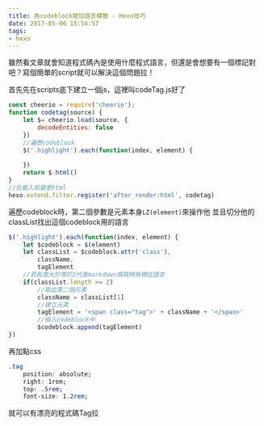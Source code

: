 ```yaml
---
title: 為codeblock增加語言標籤 - Hexo技巧
date: 2017-05-06 15:54:57
tags:
- hexo
---
```

雖然看文章就會知道程式碼內是使用什麼程式語言，但還是會想要有一個標記對吧？寫個簡單的script就可以解決這個問題拉！

<!-- more -->

首先先在scripts底下建立一個js，這裡叫codeTag.js好了

``` javascript
const cheerio = require('cheerio');
function codetag(source) {
	let $= cheerio.load(source, {
		decodeEntities: false
	})
	//遍歷codeblock
	$('.highlight').each(function(index, element) {
	  
	})
	return $.html()
}
//在載入前變更html
hexo.extend.filter.register('after_render:html', codetag)
```

遍歷codeblock時，第二個參數是元素本身`LZ(element)`來操作他
並且切分他的classList找出這個codeblock用的語言
``` javascript
$('.highlight').each(function(index, element) {
	let $codeblock = $(element)
	let classList = $codeblock.attr('class'),
		className,
		tagElement
	//若長度大於等於2代表markdown撰寫時有標註語言
	if(classList.length >= 2)
		//取出第二個元素
		className = classList[1]
		//建立元素
		tagElement = '<span class="tag">' + className + '</span>'
		//插入codeblock中
		$codeblock.append(tagElement)
})
```
再加點css
``` css
.tag
	position: absolute;
	right: 1rem;
	top: .5rem;
	font-size: 1.2rem;
```

就可以有漂亮的程式碼Tag拉